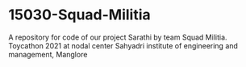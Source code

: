 # 15030-Squad-Militia
A repository for code of our project Sarathi by team Squad Militia. Toycathon 2021 at nodal center Sahyadri institute of engineering and management, Manglore
